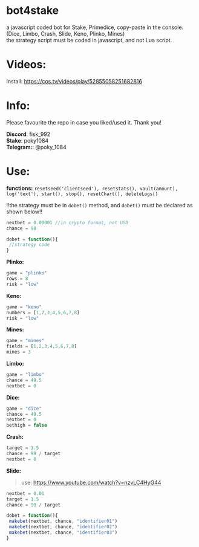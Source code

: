 # bot4stake  <br /> 
a javascript coded bot for Stake, Primedice, copy-paste in the console. (Dice, Limbo, Crash, Slide, Keno, Plinko, Mines)<br />
the strategy script must be coded in javascript, and not Lua script. 

# Videos: <br /> 
Install: https://cos.tv/videos/play/52855058251682816 <br />

# Info: <br />
Please favourite the repo in case you liked/used it. Thank you!

<b>Discord</b>: fisk_992 <br />
<b>Stake</b>: poky1084 <br />
<b>Telegram:</b>: @poky_1084


# Use: <br />

<b>functions:</b> `resetseed('clientseed'), resetstats(), vault(amount), log('text'), start(), stop(), resetChart(), deleteLogs()`

!!the strategy must be in `dobet()` method, and `dobet()` must be declared as shown below!!
```javascript
nextbet = 0.00001 //in crypto format, not USD
chance = 98

dobet = function(){
 //strategy code
}
```


<b>Plinko: </b>
```javascript
game = "plinko"
rows = 8
risk = "low" 
```
<b>Keno:</b>
```javascript
game = "keno"
numbers = [1,2,3,4,5,6,7,8]
risk = "low" 
```
<b>Mines:</b>
```javascript
game = "mines"
fields = [1,2,3,4,5,6,7,8]
mines = 3 
```
<b>Limbo:</b>
```javascript
game = "limbo"
chance = 49.5
nextbet = 0 
```
<b>Dice:</b>
```javascript
game = "dice"
chance = 49.5
nextbet = 0
bethigh = false
 ```
<b>Crash:</b>
```javascript
target = 1.5
chance = 99 / target
nextbet = 0 
```
<b>Slide:</b>
> use: https://www.youtube.com/watch?v=nzvLC4HyG44 <br />
```javascript
nextbet = 0.01
target = 1.5
chance = 99 / target

dobet = function(){
 makebet(nextbet, chance, "identifier01")
 makebet(nextbet, chance, "identifier02")
 makebet(nextbet, chance, "identifier03")
}
```

